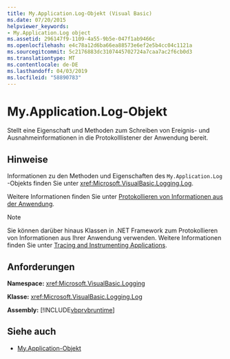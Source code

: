 ```yaml
---
title: My.Application.Log-Objekt (Visual Basic)
ms.date: 07/20/2015
helpviewer_keywords:
- My.Application.Log object
ms.assetid: 296147f9-1109-4a55-9b5e-047f1ab9466c
ms.openlocfilehash: e4c78a12d6ba66ea88573e6ef2e5b4cc04c1121a
ms.sourcegitcommit: 5c2176883dc3107445702724a7caa7ac2f6cb0d3
ms.translationtype: MT
ms.contentlocale: de-DE
ms.lasthandoff: 04/03/2019
ms.locfileid: "58890783"
---
```

# <a name="myapplicationlog-object"></a>My.Application.Log-Objekt
Stellt eine Eigenschaft und Methoden zum Schreiben von Ereignis- und Ausnahmeinformationen in die Protokolllistener der Anwendung bereit.  
  
## <a name="remarks"></a>Hinweise  
 Informationen zu den Methoden und Eigenschaften des `My.Application.Log` -Objekts finden Sie unter <xref:Microsoft.VisualBasic.Logging.Log>.  
  
 Weitere Informationen finden Sie unter [Protokollieren von Informationen aus der Anwendung](../../../visual-basic/developing-apps/programming/log-info/index.md).  
  
> [!NOTE]
>  Sie können darüber hinaus Klassen in .NET Framework zum Protokollieren von Informationen aus Ihrer Anwendung verwenden. Weitere Informationen finden Sie unter [Tracing and Instrumenting Applications](../../../framework/debug-trace-profile/tracing-and-instrumenting-applications.md).  
  
## <a name="requirements"></a>Anforderungen  
 **Namespace:** <xref:Microsoft.VisualBasic.Logging>  
  
 **Klasse:** <xref:Microsoft.VisualBasic.Logging.Log>  
  
 **Assembly:** [!INCLUDE[vbprvbruntime](~/includes/vbprvbruntime-md.md)]  
  
## <a name="see-also"></a>Siehe auch

- [My.Application-Objekt](../../../visual-basic/language-reference/objects/my-application-object.md)
